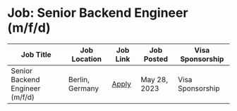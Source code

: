 # Job: Senior Backend Engineer (m/f/d)

| Job Title | Job Location | Job Link | Job Posted | Visa Sponsorship |
| --- | --- | --- | --- | --- |
| Senior Backend Engineer (m/f/d) | Berlin, Germany | [Apply](https://join.com/companies/zenhomes/8163756-senior-backend-engineer-m-f-d) | May 28, 2023 | Visa Sponsorship |
